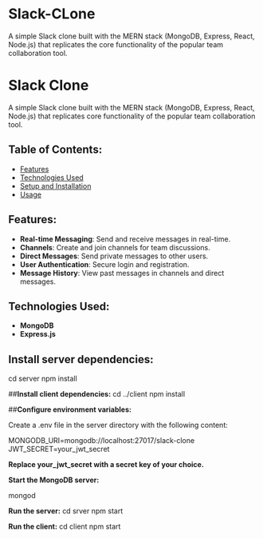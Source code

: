 # Slack-CLone
A simple Slack clone built with the MERN stack (MongoDB, Express, React, Node.js) that replicates the core functionality of the popular team collaboration tool. 

# **Slack Clone**

A simple Slack clone built with the MERN stack (MongoDB, Express, React, Node.js) that replicates core functionality of the popular team collaboration tool.

## **Table of Contents:**
- [Features](#features)
- [Technologies Used](#technologies-used)
- [Setup and Installation](#setup-and-installation)
- [Usage](#usage)

## **Features:**
- **Real-time Messaging**: Send and receive messages in real-time.
- **Channels**: Create and join channels for team discussions.
- **Direct Messages**: Send private messages to other users.
- **User Authentication**: Secure login and registration.
- **Message History**: View past messages in channels and direct messages.

## **Technologies Used:**
- **MongoDB**
- **Express.js**

## **Install server dependencies:**
cd server
npm install

##**Install client dependencies:**
cd ../client
npm install

##**Configure environment variables:**

Create a .env file in the server directory with the following content:

MONGODB_URI=mongodb://localhost:27017/slack-clone
JWT_SECRET=your_jwt_secret

**Replace your_jwt_secret with a secret key of your choice.**

**Start the MongoDB server:**

mongod

**Run the server:**
cd srver
npm start

**Run the client:**
cd client
npm start



